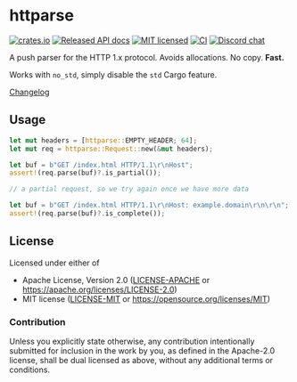 # httparse

[![crates.io](https://img.shields.io/crates/v/httparse.svg)](https://crates.io/crates/httparse)
[![Released API docs](https://docs.rs/httparse/badge.svg)](https://docs.rs/httparse)
[![MIT licensed](https://img.shields.io/badge/license-MIT-blue.svg)](./LICENSE-MIT)
[![CI](https://github.com/seanmonstar/httparse/workflows/CI/badge.svg)](https://github.com/seanmonstar/httparse/actions?query=workflow%3ACI)
[![Discord chat][discord-badge]][discord-url]

A push parser for the HTTP 1.x protocol. Avoids allocations. No copy. **Fast.**

Works with `no_std`, simply disable the `std` Cargo feature.

[Changelog](https://github.com/seanmonstar/httparse/releases)


[discord-badge]: https://img.shields.io/discord/500028886025895936.svg?logo=discord
[discord-url]: https://discord.gg/kkwpueZ

## Usage

```rust
let mut headers = [httparse::EMPTY_HEADER; 64];
let mut req = httparse::Request::new(&mut headers);

let buf = b"GET /index.html HTTP/1.1\r\nHost";
assert!(req.parse(buf)?.is_partial());

// a partial request, so we try again once we have more data

let buf = b"GET /index.html HTTP/1.1\r\nHost: example.domain\r\n\r\n";
assert!(req.parse(buf)?.is_complete());
```

## License

Licensed under either of

- Apache License, Version 2.0 ([LICENSE-APACHE](LICENSE-APACHE) or https://apache.org/licenses/LICENSE-2.0)
- MIT license ([LICENSE-MIT](LICENSE-MIT) or https://opensource.org/licenses/MIT)

### Contribution

Unless you explicitly state otherwise, any contribution intentionally submitted for inclusion in the work by you, as defined in the Apache-2.0 license, shall be dual licensed as above, without any additional terms or conditions.
